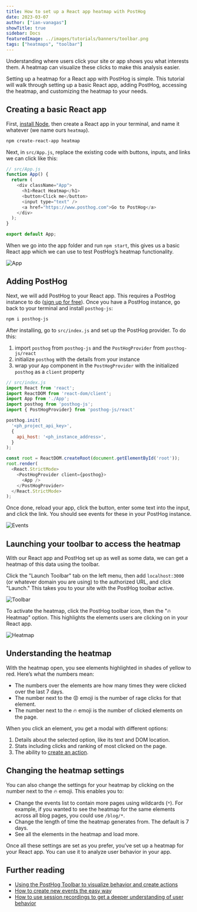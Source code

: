 ```yaml
---
title: How to set up a React app heatmap with PostHog
date: 2023-03-07
author: ["ian-vanagas"]
showTitle: true
sidebar: Docs
featuredImage: ../images/tutorials/banners/toolbar.png
tags: ["heatmaps", "toolbar"]
---
```


Understanding where users click your site or app shows you what interests them. A heatmap can visualize these clicks to make this analysis easier.

Setting up a heatmap for a React app with PostHog is simple. This tutorial will walk through setting up a basic React app, adding PostHog, accessing the heatmap, and customizing the heatmap to your needs.

## Creating a basic React app

First, [install Node](https://nodejs.dev/en/learn/how-to-install-nodejs/), then create a React app in your terminal, and name it whatever (we name ours `heatmap`).

```bash
npm create-react-app heatmap
```

Next, in `src/App.js`, replace the existing code with buttons, inputs, and links we can click like this:

```js
// src/App.js
function App() {
  return (
    <div className="App">
      <h1>React Heatmap</h1>
      <button>Click me</button>
      <input type="text" />
      <a href="https://www.posthog.com">Go to PostHog</a>
    </div>
  );
}

export default App;
```

When we go into the app folder and run `npm start`, this gives us a basic React app which we can use to test PostHog’s heatmap functionality.

![App](../images/tutorials/react-heatmap/app.png)

## Adding PostHog

Next, we will add PostHog to your React app. This requires a PostHog instance to do ([sign up for free](https://app.posthog.com/signup)). Once you have a PostHog instance, go back to your terminal and install `posthog-js`:

```bash
npm i posthog-js
```

After installing, go to `src/index.js` and set up the PostHog provider. To do this:

1. import `posthog` from `posthog-js` and the `PostHogProvider` from `posthog-js/react`
2. initialize `posthog` with the details from your instance
3. wrap your `App` component in the `PostHogProvider` with the initialized `posthog` as a `client` property

```js
// src/index.js
import React from 'react';
import ReactDOM from 'react-dom/client';
import App from './App';
import posthog from 'posthog-js';
import { PostHogProvider} from 'posthog-js/react'

posthog.init(
  '<ph_project_api_key>',
  {
    api_host: '<ph_instance_address>',
  }
);

const root = ReactDOM.createRoot(document.getElementById('root'));
root.render(
  <React.StrictMode>
    <PostHogProvider client={posthog}>
      <App />
    </PostHogProvider>
  </React.StrictMode>
);
```

Once done, reload your app, click the button, enter some text into the input, and click the link. You should see events for these in your PostHog instance.

![Events](../images/tutorials/react-heatmap/events.png)

## Launching your toolbar to access the heatmap

With our React app and PostHog set up as well as some data, we can get a heatmap of this data using the toolbar. 

Click the "Launch Toolbar" tab on the left menu, then add `localhost:3000` (or whatever domain you are using) to the authorized URL, and click "Launch." This takes you to your site with the PostHog toolbar active.

![Toolbar](../images/tutorials/react-heatmap/toolbar.png)

To activate the heatmap, click the PostHog toolbar icon, then the "🔥 Heatmap" option. This highlights the elements users are clicking on in your React app.

![Heatmap](../images/tutorials/react-heatmap/heatmap.png)

## Understanding the heatmap

With the heatmap open, you see elements highlighted in shades of yellow to red. Here’s what the numbers mean:

- The numbers over the elements are how many times they were clicked over the last 7 days.
- The number next to the 😡 emoji is the number of rage clicks for that element.
- The number next to the 🔥 emoji is the number of clicked elements on the page.

When you click an element, you get a modal with different options:

1. Details about the selected option, like its text and DOM location.
2. Stats including clicks and ranking of most clicked on the page.
3. The ability to [create an action](/tutorials/how-to-capture-events-the-easy-way).

## Changing the heatmap settings

You can also change the settings for your heatmap by clicking on the number next to the 🔥 emoji. This enables you to:

- Change the events list to contain more pages using wildcards (`*`). For example, if you wanted to see the heatmap for the same elements across all blog pages, you could use `/blog/*`.
- Change the length of time the heatmap generates from. The default is 7 days.
- See all the elements in the heatmap and load more.

Once all these settings are set as you prefer, you’ve set up a heatmap for your React app. You can use it to analyze user behavior in your app.

## Further reading

- [Using the PostHog Toolbar to visualize behavior and create actions](/tutorials/toolbar)
- [How to create new events the easy way](/tutorials/how-to-capture-events-the-easy-way)
- [How to use session recordings to get a deeper understanding of user behavior](/tutorials/explore-insights-session-recordings)

<TracksCTA/>
